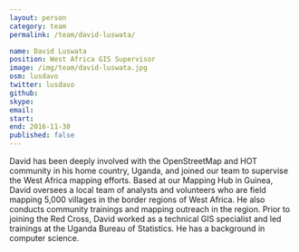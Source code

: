 ```yaml
---
layout: person
category: team
permalink: /team/david-luswata/

name: David Luswata
position: West Africa GIS Supervisor
image: /img/team/david-luswata.jpg
osm: lusdavo
twitter: lusdavo
github:
skype:
email:
start:
end: 2016-11-30
published: false
---
```


David has been deeply involved with the OpenStreetMap and HOT community in his home country, Uganda, and joined our team to supervise the West Africa mapping efforts. Based at our Mapping Hub in Guinea, David oversees a local team of analysts and volunteers who are field mapping 5,000 villages in the border regions of West Africa. He also conducts community trainings and mapping outreach in the region. Prior to joining the Red Cross, David worked as a technical GIS specialist and led trainings at the Uganda Bureau of Statistics. He has a background in computer science.
